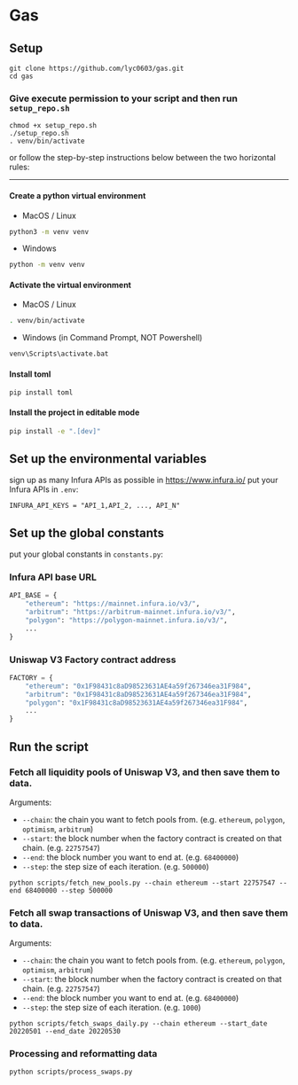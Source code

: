 # Gas

## Setup

```
git clone https://github.com/lyc0603/gas.git
cd gas
```

### Give execute permission to your script and then run `setup_repo.sh`

```
chmod +x setup_repo.sh
./setup_repo.sh
. venv/bin/activate
```

or follow the step-by-step instructions below between the two horizontal rules:

---

#### Create a python virtual environment

- MacOS / Linux

```bash
python3 -m venv venv
```

- Windows

```bash
python -m venv venv
```

#### Activate the virtual environment

- MacOS / Linux

```bash
. venv/bin/activate
```

- Windows (in Command Prompt, NOT Powershell)

```bash
venv\Scripts\activate.bat
```

#### Install toml

```
pip install toml
```

#### Install the project in editable mode

```bash
pip install -e ".[dev]"
```

## Set up the environmental variables

sign up as many Infura APIs as possible in https://www.infura.io/
put your Infura APIs in `.env`:

```
INFURA_API_KEYS = "API_1,API_2, ..., API_N"
```

## Set up the global constants
put your global constants in `constants.py`:

### Infura API base URL
```python
API_BASE = {
    "ethereum": "https://mainnet.infura.io/v3/",
    "arbitrum": "https://arbitrum-mainnet.infura.io/v3/",
    "polygon": "https://polygon-mainnet.infura.io/v3/",
    ...
}
```

### Uniswap V3 Factory contract address
```python
FACTORY = {
    "ethereum": "0x1F98431c8aD98523631AE4a59f267346ea31F984",
    "arbitrum": "0x1F98431c8aD98523631AE4a59f267346ea31F984",
    "polygon": "0x1F98431c8aD98523631AE4a59f267346ea31F984",
    ...
}
```

## Run the script

### Fetch all liquidity pools of Uniswap V3, and then save them to data.

Arguments:
- `--chain`: the chain you want to fetch pools from. (e.g. `ethereum`, `polygon`, `optimism`, `arbitrum`)
- `--start`: the block number when the factory contract is created on that chain. (e.g. `22757547`)
- `--end`: the block number you want to end at. (e.g. `68400000`)
- `--step`: the step size of each iteration. (e.g. `500000`)

```
python scripts/fetch_new_pools.py --chain ethereum --start 22757547 --end 68400000 --step 500000
```

### Fetch all swap transactions of Uniswap V3, and then save them to data.
Arguments:
- `--chain`: the chain you want to fetch pools from. (e.g. `ethereum`, `polygon`, `optimism`, `arbitrum`)
- `--start`: the block number when the factory contract is created on that chain. (e.g. `22757547`)
- `--end`: the block number you want to end at. (e.g. `68400000`)
- `--step`: the step size of each iteration. (e.g. `1000`)

```
python scripts/fetch_swaps_daily.py --chain ethereum --start_date 20220501 --end_date 20220530 
```
### Processing and reformatting data
```
python scripts/process_swaps.py
```
